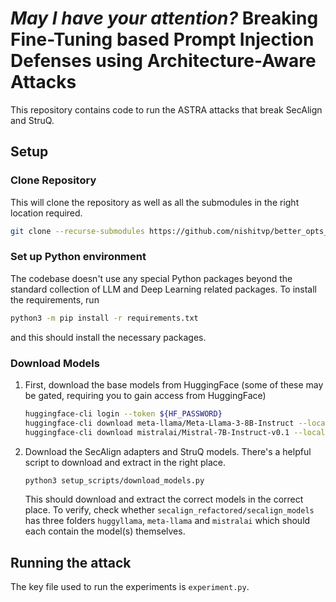 # _May I have your attention?_ Breaking Fine-Tuning based Prompt Injection Defenses using Architecture-Aware Attacks

This repository contains code to run the ASTRA attacks that break SecAlign and StruQ.

## Setup

### Clone Repository

This will clone the repository as well as all the submodules in the right location required.

```bash
git clone --recurse-submodules https://github.com/nishitvp/better_opts_attacks.git
```

### Set up Python environment

The codebase doesn't use any special Python packages beyond the standard collection of LLM and Deep Learning related packages. To install the requirements, run

```bash
python3 -m pip install -r requirements.txt
```

and this should install the necessary packages.

### Download Models

1. First, download the base models from HuggingFace (some of these may be gated, requiring you to gain access from HuggingFace)

    ```bash
    huggingface-cli login --token ${HF_PASSWORD}
    huggingface-cli download meta-llama/Meta-Llama-3-8B-Instruct --local-dir secalign_refactored/secalign_models/meta-llama/Meta-Llama-3-8B-Instruct
    huggingface-cli download mistralai/Mistral-7B-Instruct-v0.1 --local-dir secalign_refactored/secalign_models/mistralai/Mistral-7B-Instruct-v0.1
    ```

2. Download the SecAlign adapters and StruQ models. There's a helpful script to download and extract in the right place.

   ```bash
   python3 setup_scripts/download_models.py
   ```

    This should download and extract the correct models in the correct place. To verify, check whether `secalign_refactored/secalign_models` has three folders `huggyllama`, `meta-llama` and `mistralai` which should each contain the model(s) themselves.

## Running the attack

The key file used to run the experiments is `experiment.py`.
